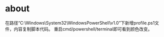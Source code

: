 # about
在路径“C:\Windows\System32\WindowsPowerShell\v1.0”下新增profile.ps1文件，内容复制脚本代码。
重启cmd/powershell/terminal即可看到颜色改变。
